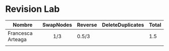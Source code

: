 # Revision Lab

| Nombre            | SwapNodes | Reverse | DeleteDuplicates | Total |
| ----------------- |:---------:| ------- | ---------------- | ----- |
| Francesca Arteaga |    1/3    | 0.5/3   |                  | 1.5   |
|                   |           |         |                  |       |